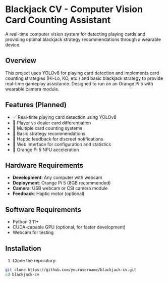 # Blackjack CV - Computer Vision Card Counting Assistant

A real-time computer vision system for detecting playing cards and providing optimal blackjack strategy recommendations through a wearable device.

## Overview

This project uses YOLOv8 for playing card detection and implements card counting strategies (Hi-Lo, KO, etc.) and basic blackjack strategy to provide real-time gameplay assistance. Designed to run on an Orange Pi 5 with wearable camera module.

## Features (Planned)

- ✅ Real-time playing card detection using YOLOv8
- 🚧 Player vs dealer card differentiation
- 🚧 Multiple card counting systems
- 🚧 Basic strategy recommendations
- 🚧 Haptic feedback for discreet notifications
- 🚧 Web interface for configuration and statistics
- 🚧 Orange Pi 5 NPU acceleration

## Hardware Requirements

- **Development**: Any computer with webcam
- **Deployment**: Orange Pi 5 (8GB recommended)
- **Camera**: USB webcam or CSI camera module
- **Feedback**: Haptic motor (optional)

## Software Requirements

- Python 3.11+
- CUDA-capable GPU (optional, for faster development)
- Webcam for testing

## Installation

1. Clone the repository:

```bash
git clone https://github.com/yourusername/blackjack-cv.git
cd blackjack-cv
```
